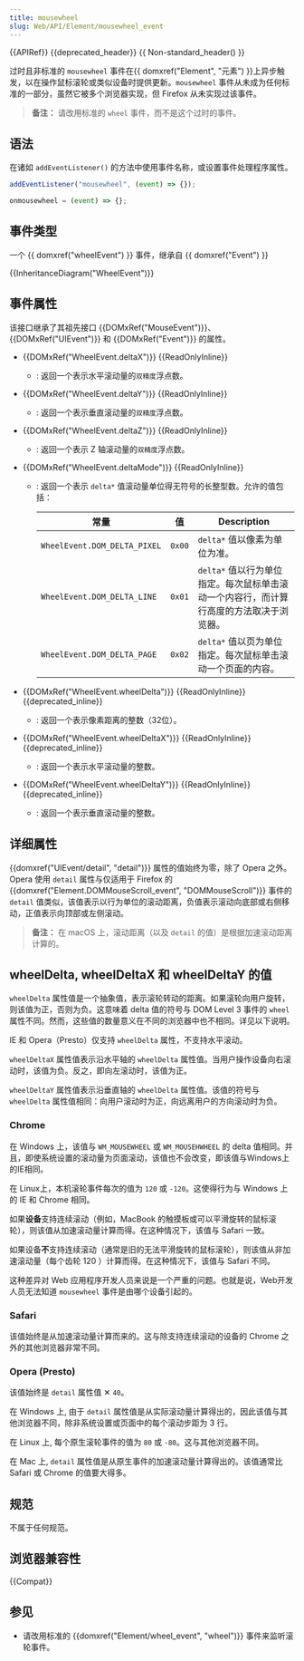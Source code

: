 ```yaml
---
title: mousewheel
slug: Web/API/Element/mousewheel_event
---
```


{{APIRef}} {{deprecated_header}} {{ Non-standard_header() }}

过时且非标准的 `mousewheel` 事件在{{ domxref("Element", "元素") }}上异步触发，以在操作鼠标滚轮或类似设备时提供更新。`mousewheel` 事件从未成为任何标准的一部分，虽然它被多个浏览器实现，但 Firefox 从未实现过该事件。

> **备注：** 请改用标准的 `wheel` 事件，而不是这个过时的事件。

## 语法

在诸如 `addEventListener()` 的方法中使用事件名称，或设置事件处理程序属性。

```js
addEventListener("mousewheel", (event) => {});

onmousewheel = (event) => {};
```

## 事件类型

一个 {{ domxref("wheelEvent") }} 事件，继承自 {{ domxref("Event") }}

{{InheritanceDiagram("WheelEvent")}}

## 事件属性

该接口继承了其祖先接口 {{DOMxRef("MouseEvent")}}、{{DOMxRef("UIEvent")}} 和 {{DOMxRef("Event")}} 的属性。

- {{DOMxRef("WheelEvent.deltaX")}} {{ReadOnlyInline}}

  - : 返回一个表示水平滚动量的`双精度`浮点数。

- {{DOMxRef("WheelEvent.deltaY")}} {{ReadOnlyInline}}

  - : 返回一个表示垂直滚动量的`双精度`浮点数。

- {{DOMxRef("WheelEvent.deltaZ")}} {{ReadOnlyInline}}

  - : 返回一个表示 Z 轴滚动量的`双精度`浮点数。

- {{DOMxRef("WheelEvent.deltaMode")}} {{ReadOnlyInline}}
  - : 返回一个表示 `delta*` 值滚动量单位得无符号的长整型数。允许的值包括：

    | 常量                     | 值  | Description                                                                           |
    | ---------------------------- | ------ | -------------------------------------------|
    | `WheelEvent.DOM_DELTA_PIXEL` | `0x00` | `delta*` 值以像素为单位为准。                                                     |
    | `WheelEvent.DOM_DELTA_LINE`  | `0x01` | `delta*` 值以行为单位指定。每次鼠标单击滚动一个内容行，而计算行高度的方法取决于浏览器。        |
    | `WheelEvent.DOM_DELTA_PAGE`  | `0x02` | `delta*` 值以页为单位指定。每次鼠标单击滚动一个页面的内容。                              |

- {{DOMxRef("WheelEvent.wheelDelta")}} {{ReadOnlyInline}} {{deprecated_inline}}

  - : 返回一个表示像素距离的整数（32位）。

- {{DOMxRef("WheelEvent.wheelDeltaX")}} {{ReadOnlyInline}} {{deprecated_inline}}

  - : 返回一个表示水平滚动量的整数。

- {{DOMxRef("WheelEvent.wheelDeltaY")}} {{ReadOnlyInline}} {{deprecated_inline}}

  - : 返回一个表示垂直滚动量的整数。

## 详细属性

{{domxref("UIEvent/detail", "detail")}} 属性的值始终为零，除了 Opera 之外。Opera 使用 `detail` 属性与仅适用于 Firefox 的 {{domxref("Element.DOMMouseScroll_event", "DOMMouseScroll")}} 事件的 `detail` 值类似，该值表示以行为单位的滚动距离，负值表示滚动向底部或右侧移动，正值表示向顶部或左侧滚动。

> **备注：** 在 macOS 上，滚动距离（以及 `detail` 的值）是根据加速滚动距离计算的。

## wheelDelta, wheelDeltaX 和 wheelDeltaY 的值

`wheelDelta` 属性值是一个抽象值，表示滚轮转动的距离。如果滚轮向用户旋转，则该值为正，否则为负。这意味着 delta 值的符号与 DOM Level 3 事件的 `wheel` 属性不同。然而，这些值的数量意义在不同的浏览器中也不相同。详见以下说明。

IE 和 Opera（Presto）仅支持 `wheelDelta` 属性，不支持水平滚动。

`wheelDeltaX` 属性值表示沿水平轴的 `wheelDelta` 属性值。当用户操作设备向右滚动时，该值为负。反之，即向左滚动时，该值为正。

`wheelDeltaY` 属性值表示沿垂直轴的 `wheelDelta` 属性值。该值的符号与 `wheelDelta` 属性值相同：向用户滚动时为正，向远离用户的方向滚动时为负。

### Chrome

在 Windows 上，该值与 `WM_MOUSEWHEEL` 或 `WM_MOUSEHWHEEL` 的 delta 值相同。并且，即使系统设置的滚动量为页面滚动，该值也不会改变，即该值与Windows上的IE相同。

在 Linux上，本机滚轮事件每次的值为 `120` 或 `-120`。这使得行为与 Windows 上的 IE 和 Chrome 相同。

如果**设备**支持连续滚动（例如，MacBook 的触摸板或可以平滑旋转的鼠标滚轮），则该值从加速滚动量计算而得。在这种情况下，该值与 Safari 一致。

如果设备**不**支持连续滚动（通常是旧的无法平滑旋转的鼠标滚轮），则该值从非加速滚动量（每个齿轮 120 ）计算而得。在这种情况下，该值与 Safari 不同。

这种差异对 Web 应用程序开发人员来说是一个严重的问题。也就是说，Web开发人员无法知道 `mousewheel` 事件是由哪个设备引起的。

### Safari

该值始终是从加速滚动量计算而来的。这与除支持连续滚动的设备的 Chrome 之外的其他浏览器非常不同。

### Opera (Presto)

该值始终是 `detail` 属性值 ✕ `40`。

在 Windows 上, 由于 `detail` 属性值是从实际滚动量计算得出的，因此该值与其他浏览器不同，除非系统设置或页面中的每个滚动步距为 3 行。

在 Linux 上, 每个原生滚轮事件的值为 `80` 或 `-80`。这与其他浏览器不同。

在 Mac 上, `detail` 属性值是从原生事件的加速滚动量计算得出的。该值通常比 Safari 或 Chrome 的值要大得多。

## 规范

不属于任何规范。

## 浏览器兼容性

{{Compat}}

## 参见

- 请改用标准的 {{domxref("Element/wheel_event", "wheel")}} 事件来监听滚轮事件。
